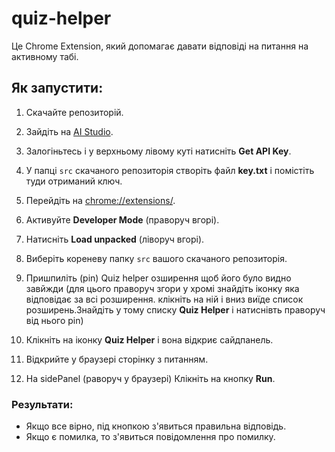 # quiz-helper

Це Chrome Extension, який допомагає давати відповіді на питання на активному табі.

## Як запустити:

1. Скачайте репозиторій.

2. Зайдіть на [AI Studio](https://aistudio.google.com/).

3. Залогіньтесь і у верхньому лівому куті натисніть **Get API Key**.

4. У папці `src` скачаного репозиторія створіть файл **key.txt** і помістіть туди отриманий ключ.

5. Перейдіть на [chrome://extensions/](chrome://extensions/).

6. Активуйте **Developer Mode** (праворуч вгорі).

7. Натисніть **Load unpacked** (ліворуч вгорі).

8. Виберіть кореневу папку `src` вашого скачаного репозиторія.

9. Пришпиліть (pin) Quiz helper озширення щоб його було видно завйжди (для цього праворуч згори у хромі знайдіть іконку яка відповідає за всі розширення. клікніть на ній і вниз виїде список розширень.Знайдіть у тому списку **Quiz Helper** і натиснівть праворуч від нього pin)

10. Клікніть на іконку **Quiz Helper** і вона відкриє сайдпанель.

11. Відкрийте у браузері сторінку з питанням.

12. На sidePanel (раворуч у браузері) Клікніть на кнопку **Run**.

### Результати:

- Якщо все вірно, під кнопкою з'явиться правильна відповідь.
- Якщо є помилка, то з'явиться повідомлення про помилку.
